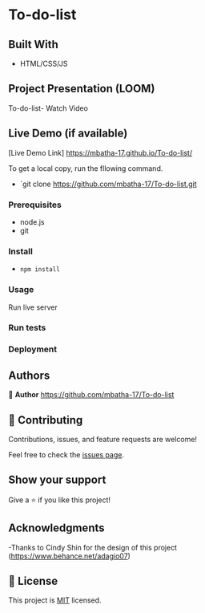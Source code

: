 # To-do-list

## Built With

- HTML/CSS/JS  

## Project Presentation (LOOM)
To-do-list- Watch Video



## Live Demo (if available)

[Live Demo Link]
https://mbatha-17.github.io/To-do-list/

To get a local copy, run the fllowing command.

- `git clone https://github.com/mbatha-17/To-do-list.git

### Prerequisites

- node.js
- git

### Install

- `npm install `

### Usage

Run live server


### Run tests

### Deployment



## Authors

👤 **Author**
https://github.com/mbatha-17/To-do-list

## 🤝 Contributing

Contributions, issues, and feature requests are welcome!

Feel free to check the [issues page](../../issues/).

## Show your support

Give a ⭐️ if you like this project!

## Acknowledgments

-Thanks to Cindy Shin for the design of this project
(https://www.behance.net/adagio07)

## 📝 License

This project is [MIT](./LICENSE) licensed.

